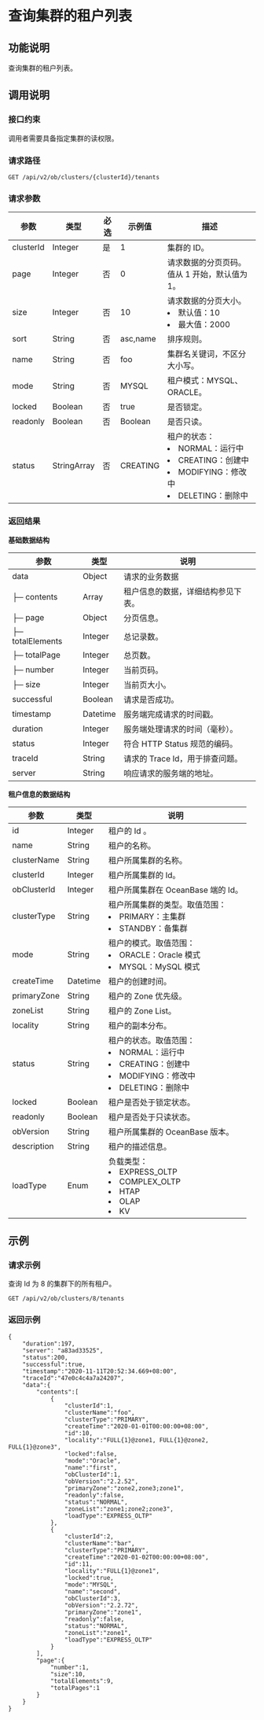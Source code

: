 # 查询集群的租户列表

## 功能说明

查询集群的租户列表。

## 调用说明

### 接口约束

调用者需要具备指定集群的读权限。

### 请求路径

`GET /api/v2/ob/clusters/{clusterId}/tenants`

### 请求参数

|    参数     |     类型      | 必选 |   示例值    |          描述      |
|-----------|-------------|----|----------|-----------------------|
| clusterId | Integer     | 是  | 1        | 集群的 ID。      |
| page      | Integer     | 否  | 0        | 请求数据的分页页码。值从 1 开始，默认值为 1。        |
| size      | Integer     | 否  | 10       | 请求数据的分页大小。<li>默认值：10 </li><li>最大值：2000 </li>      |
| sort      | String      | 否  | asc,name | 排序规则。         |
| name      | String      | 否  | foo      | 集群名关键词，不区分大小写。           |
| mode      | String      | 否  | MYSQL    | 租户模式：MYSQL、ORACLE。         |
| locked    | Boolean     | 否  | true     | 是否锁定。        |
| readonly  | Boolean     | 否  | Boolean  | 是否只读。        |
| status    | StringArray | 否  | CREATING | 租户的状态：<li>NORMAL：运行中</li><li>CREATING：创建中</li><li>MODIFYING：修改中</li><li>DELETING：删除中</li>    |

### 返回结果

**基础数据结构**

|        参数        |    类型    |          说明           |
|------------------|----------|-----------------------|
| data             | Object   | 请求的业务数据               |
| ├─ contents      | Array    | 租户信息的数据，详细结构参见下表。     |
| ├─ page          | Object   | 分页信息。                 |
| ├─ totalElements | Integer  | 总记录数。                 |
| ├─ totalPage     | Integer  | 总页数。                  |
| ├─ number        | Integer  | 当前页码。                 |
| ├─ size          | Integer  | 当前页大小。                |
| successful       | Boolean  | 请求是否成功。               |
| timestamp        | Datetime | 服务端完成请求的时间戳。          |
| duration         | Integer  | 服务端处理请求的时间（毫秒）。       |
| status           | Integer  | 符合 HTTP Status 规范的编码。 |
| traceId          | String   | 请求的 Trace Id，用于排查问题。  |
| server           | String   | 响应请求的服务端的地址。          |

**租户信息的数据结构**

|     参数    |    类型    |     说明        |
|-------------|----------|-------------|
| id          | Integer  | 租户的 Id 。    |
| name        | String   | 租户的名称。     |
| clusterName | String   | 租户所属集群的名称。     |
| clusterId   | Integer  | 租户所属集群的 Id。      |
| obClusterId | Integer  | 租户所属集群在 OceanBase 端的 Id。      |
| clusterType | String   | 租户所属集群的类型。取值范围：<li>PRIMARY：主集群</li><li>STANDBY：备集群</li>       |
| mode        | String   | 租户的模式。取值范围：<li>ORACLE：Oracle 模式</li><li>MYSQL：MySQL 模式</li>           |
| createTime  | Datetime | 租户的创建时间。     |
| primaryZone | String   | 租户的 Zone 优先级。        |
| zoneList    | String   | 租户的 Zone List。     |
| locality    | String   | 租户的副本分布。        |
| status      | String   | 租户的状态。取值范围：<li>NORMAL：运行中</li><li>CREATING：创建中</li><li>MODIFYING：修改中</li><li>DELETING：删除中</li>    |
| locked      | Boolean  | 租户是否处于锁定状态。    |
| readonly    | Boolean  | 租户是否处于只读状态。      |
| obVersion   | String   | 租户所属集群的 OceanBase 版本。       |
| description | String   | 租户的描述信息。       |
| loadType    | Enum     | 负载类型：<li>EXPRESS_OLTP</li><li>COMPLEX_OLTP</li><li>HTAP</li><li>OLAP</li><li>KV</li> |

## 示例

### 请求示例

查询 Id 为 8 的集群下的所有租户。

```code
GET /api/v2/ob/clusters/8/tenants
```

### 返回示例

```code
{
    "duration":197,
    "server": "a83ad33525",
    "status":200,
    "successful":true,
    "timestamp":"2020-11-11T20:52:34.669+08:00",
    "traceId":"47e0c4c4a7a24207",
    "data":{
        "contents":[
            {
                "clusterId":1,
                "clusterName":"foo",
                "clusterType":"PRIMARY",
                "createTime":"2020-01-01T00:00:00+08:00",
                "id":10,
                "locality":"FULL{1}@zone1, FULL{1}@zone2, FULL{1}@zone3",
                "locked":false,
                "mode":"Oracle",
                "name":"first",
                "obClusterId":1,
                "obVersion":"2.2.52",
                "primaryZone":"zone2,zone3;zone1",
                "readonly":false,
                "status":"NORMAL",
                "zoneList":"zone1;zone2;zone3",
                "loadType":"EXPRESS_OLTP"
            },
            {
                "clusterId":2,
                "clusterName":"bar",
                "clusterType":"PRIMARY",
                "createTime":"2020-01-02T00:00:00+08:00",
                "id":11,
                "locality":"FULL{1}@zone1",
                "locked":true,
                "mode":"MYSQL",
                "name":"second",
                "obClusterId":3,
                "obVersion":"2.2.72",
                "primaryZone":"zone1",
                "readonly":false,
                "status":"NORMAL",
                "zoneList":"zone1",
                "loadType":"EXPRESS_OLTP"
            }
        ],
        "page":{
            "number":1,
            "size":10,
            "totalElements":9,
            "totalPages":1
        }
    }
}
```
